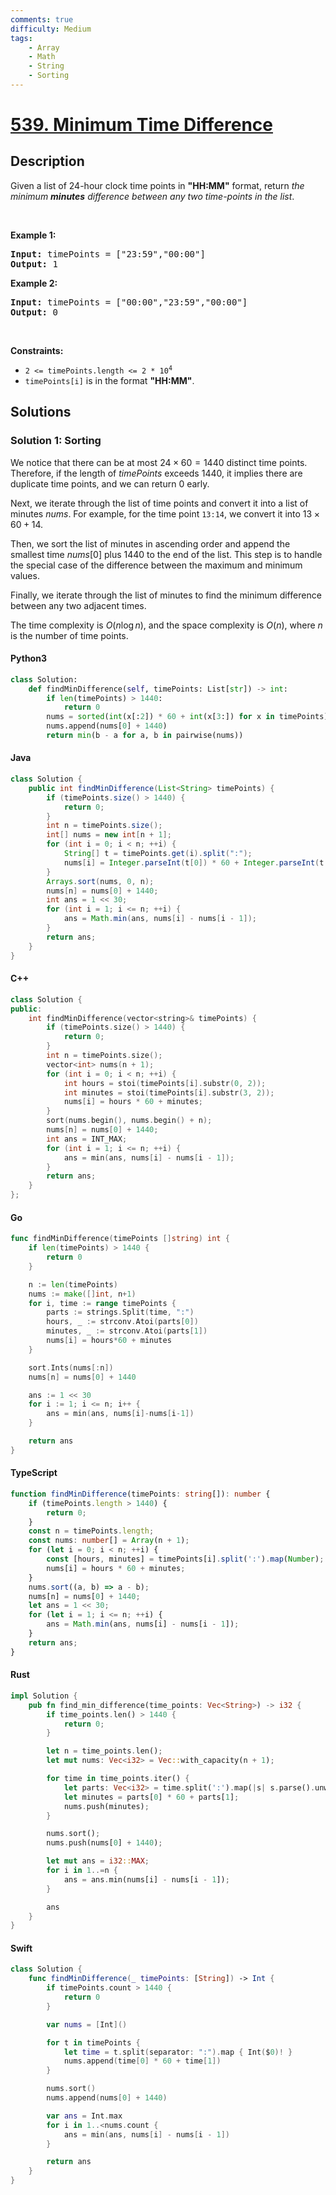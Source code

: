 ```yaml
---
comments: true
difficulty: Medium
tags:
    - Array
    - Math
    - String
    - Sorting
---
```


<!-- problem:start -->

# [539. Minimum Time Difference](https://leetcode.com/problems/minimum-time-difference)

## Description

<!-- description:start -->

Given a list of 24-hour clock time points in <strong>&quot;HH:MM&quot;</strong> format, return <em>the minimum <b>minutes</b> difference between any two time-points in the list</em>.

<p>&nbsp;</p>
<p><strong class="example">Example 1:</strong></p>
<pre><strong>Input:</strong> timePoints = ["23:59","00:00"]
<strong>Output:</strong> 1
</pre><p><strong class="example">Example 2:</strong></p>
<pre><strong>Input:</strong> timePoints = ["00:00","23:59","00:00"]
<strong>Output:</strong> 0
</pre>
<p>&nbsp;</p>
<p><strong>Constraints:</strong></p>

<ul>
	<li><code>2 &lt;= timePoints.length &lt;= 2 * 10<sup>4</sup></code></li>
	<li><code>timePoints[i]</code> is in the format <strong>&quot;HH:MM&quot;</strong>.</li>
</ul>

<!-- description:end -->

## Solutions

<!-- solution:start -->

### Solution 1: Sorting

We notice that there can be at most $24 \times 60 = 1440$ distinct time points. Therefore, if the length of $timePoints$ exceeds $1440$, it implies there are duplicate time points, and we can return $0$ early.

Next, we iterate through the list of time points and convert it into a list of minutes $nums$. For example, for the time point `13:14`, we convert it into $13 \times 60 + 14$.

Then, we sort the list of minutes in ascending order and append the smallest time $nums[0]$ plus $1440$ to the end of the list. This step is to handle the special case of the difference between the maximum and minimum values.

Finally, we iterate through the list of minutes to find the minimum difference between any two adjacent times.

The time complexity is $O(n \log n)$, and the space complexity is $O(n)$, where $n$ is the number of time points.

<!-- tabs:start -->

#### Python3

```python
class Solution:
    def findMinDifference(self, timePoints: List[str]) -> int:
        if len(timePoints) > 1440:
            return 0
        nums = sorted(int(x[:2]) * 60 + int(x[3:]) for x in timePoints)
        nums.append(nums[0] + 1440)
        return min(b - a for a, b in pairwise(nums))
```

#### Java

```java
class Solution {
    public int findMinDifference(List<String> timePoints) {
        if (timePoints.size() > 1440) {
            return 0;
        }
        int n = timePoints.size();
        int[] nums = new int[n + 1];
        for (int i = 0; i < n; ++i) {
            String[] t = timePoints.get(i).split(":");
            nums[i] = Integer.parseInt(t[0]) * 60 + Integer.parseInt(t[1]);
        }
        Arrays.sort(nums, 0, n);
        nums[n] = nums[0] + 1440;
        int ans = 1 << 30;
        for (int i = 1; i <= n; ++i) {
            ans = Math.min(ans, nums[i] - nums[i - 1]);
        }
        return ans;
    }
}
```

#### C++

```cpp
class Solution {
public:
    int findMinDifference(vector<string>& timePoints) {
        if (timePoints.size() > 1440) {
            return 0;
        }
        int n = timePoints.size();
        vector<int> nums(n + 1);
        for (int i = 0; i < n; ++i) {
            int hours = stoi(timePoints[i].substr(0, 2));
            int minutes = stoi(timePoints[i].substr(3, 2));
            nums[i] = hours * 60 + minutes;
        }
        sort(nums.begin(), nums.begin() + n);
        nums[n] = nums[0] + 1440;
        int ans = INT_MAX;
        for (int i = 1; i <= n; ++i) {
            ans = min(ans, nums[i] - nums[i - 1]);
        }
        return ans;
    }
};
```

#### Go

```go
func findMinDifference(timePoints []string) int {
	if len(timePoints) > 1440 {
		return 0
	}

	n := len(timePoints)
	nums := make([]int, n+1)
	for i, time := range timePoints {
		parts := strings.Split(time, ":")
		hours, _ := strconv.Atoi(parts[0])
		minutes, _ := strconv.Atoi(parts[1])
		nums[i] = hours*60 + minutes
	}

	sort.Ints(nums[:n])
	nums[n] = nums[0] + 1440

	ans := 1 << 30
	for i := 1; i <= n; i++ {
		ans = min(ans, nums[i]-nums[i-1])
	}

	return ans
}
```

#### TypeScript

```ts
function findMinDifference(timePoints: string[]): number {
    if (timePoints.length > 1440) {
        return 0;
    }
    const n = timePoints.length;
    const nums: number[] = Array(n + 1);
    for (let i = 0; i < n; ++i) {
        const [hours, minutes] = timePoints[i].split(':').map(Number);
        nums[i] = hours * 60 + minutes;
    }
    nums.sort((a, b) => a - b);
    nums[n] = nums[0] + 1440;
    let ans = 1 << 30;
    for (let i = 1; i <= n; ++i) {
        ans = Math.min(ans, nums[i] - nums[i - 1]);
    }
    return ans;
}
```

#### Rust

```rust
impl Solution {
    pub fn find_min_difference(time_points: Vec<String>) -> i32 {
        if time_points.len() > 1440 {
            return 0;
        }

        let n = time_points.len();
        let mut nums: Vec<i32> = Vec::with_capacity(n + 1);

        for time in time_points.iter() {
            let parts: Vec<i32> = time.split(':').map(|s| s.parse().unwrap()).collect();
            let minutes = parts[0] * 60 + parts[1];
            nums.push(minutes);
        }

        nums.sort();
        nums.push(nums[0] + 1440);

        let mut ans = i32::MAX;
        for i in 1..=n {
            ans = ans.min(nums[i] - nums[i - 1]);
        }

        ans
    }
}
```

#### Swift

```swift
class Solution {
    func findMinDifference(_ timePoints: [String]) -> Int {
        if timePoints.count > 1440 {
            return 0
        }

        var nums = [Int]()

        for t in timePoints {
            let time = t.split(separator: ":").map { Int($0)! }
            nums.append(time[0] * 60 + time[1])
        }

        nums.sort()
        nums.append(nums[0] + 1440)

        var ans = Int.max
        for i in 1..<nums.count {
            ans = min(ans, nums[i] - nums[i - 1])
        }

        return ans
    }
}
```

<!-- tabs:end -->

<!-- solution:end -->

<!-- problem:end -->

